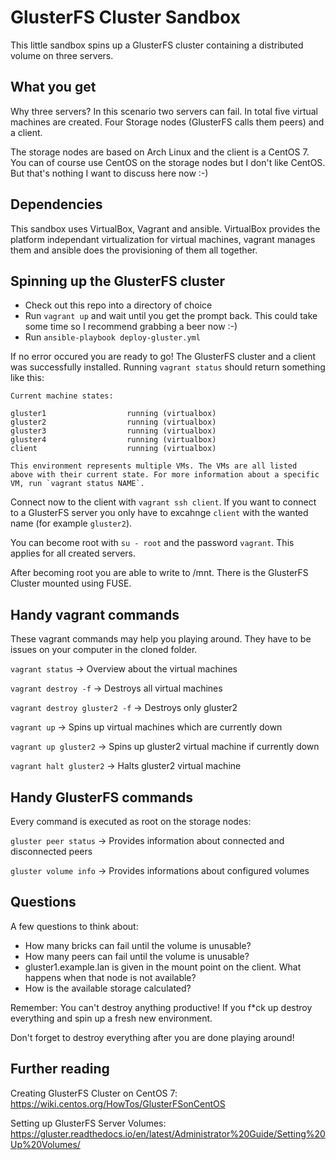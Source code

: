 GlusterFS Cluster Sandbox
=========================

This little sandbox spins up a GlusterFS cluster containing a distributed  volume on three servers.

## What you get

Why three servers? In this scenario two servers can fail.
In total five virtual machines are created. Four Storage nodes (GlusterFS calls them peers) and a client.

The storage nodes are based on Arch Linux and the client is a CentOS 7. You can of course use CentOS on the storage nodes but I don't like CentOS. But that's nothing I want to discuss here now :-)

## Dependencies

This sandbox uses VirtualBox, Vagrant and ansible. VirtualBox provides the platform independant virtualization for virtual machines, vagrant manages them and ansible does the provisioning of them all together.

## Spinning up the GlusterFS cluster

* Check out this repo into a directory of choice
* Run `vagrant up` and wait until you get the prompt back. This could take some time so I recommend grabbing a beer now :-)
* Run `ansible-playbook deploy-gluster.yml`

If no error occured you are ready to go! The GlusterFS cluster and a client was successfully installed. Running `vagrant status` should return something like this:
```
Current machine states:

gluster1                  running (virtualbox)
gluster2                  running (virtualbox)
gluster3                  running (virtualbox)
gluster4                  running (virtualbox)
client                    running (virtualbox)

This environment represents multiple VMs. The VMs are all listed
above with their current state. For more information about a specific
VM, run `vagrant status NAME`.
```

Connect now to the client with `vagrant ssh client`. If you want to connect to a GlusterFS server you only have to excahnge `client` with the wanted name (for example `gluster2`).

You can become root with `su - root` and the password `vagrant`. This applies for all created servers.

After becoming root you are able to write to /mnt. There is the GlusterFS Cluster mounted using FUSE.

## Handy vagrant commands

These vagrant commands may help you playing around. They have to be issues on your computer in the cloned folder.

`vagrant status` -> Overview about the virtual machines

`vagrant destroy -f` -> Destroys all virtual machines

`vagrant destroy gluster2 -f` -> Destroys only gluster2

`vagrant up` -> Spins up virtual machines which are currently down

`vagrant up gluster2` -> Spins up gluster2 virtual machine if currently down

`vagrant halt gluster2` -> Halts gluster2 virtual machine


## Handy GlusterFS commands

Every command is executed as root on the storage nodes:

`gluster peer status` -> Provides information about connected and disconnected peers

`gluster volume info` -> Provides informations about configured volumes

## Questions

A few questions to think about:

* How many bricks can fail until the volume is unusable?
* How many peers can fail until the volume is unusable?
* gluster1.example.lan is given in the mount point on the client. What happens when that node is not available?
* How is the available storage calculated?

Remember: You can't destroy anything productive! If you f*ck up destroy everything and spin up a fresh new environment.

Don't forget to destroy everything after you are done playing around!

## Further reading

Creating GlusterFS Cluster on CentOS 7: https://wiki.centos.org/HowTos/GlusterFSonCentOS

Setting up GlusterFS Server Volumes: https://gluster.readthedocs.io/en/latest/Administrator%20Guide/Setting%20Up%20Volumes/
